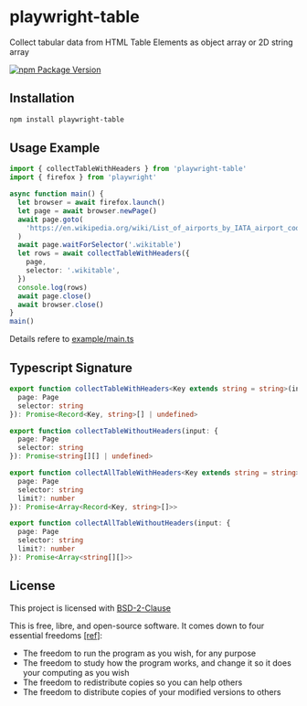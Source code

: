 # playwright-table

Collect tabular data from HTML Table Elements as object array or 2D string array

[![npm Package Version](https://img.shields.io/npm/v/playwright-table)](https://www.npmjs.com/package/playwright-table)

## Installation

```bash
npm install playwright-table
```

## Usage Example

```typescript
import { collectTableWithHeaders } from 'playwright-table'
import { firefox } from 'playwright'

async function main() {
  let browser = await firefox.launch()
  let page = await browser.newPage()
  await page.goto(
    'https://en.wikipedia.org/wiki/List_of_airports_by_IATA_airport_code:_A',
  )
  await page.waitForSelector('.wikitable')
  let rows = await collectTableWithHeaders({
    page,
    selector: '.wikitable',
  })
  console.log(rows)
  await page.close()
  await browser.close()
}
main()
```

Details refere to [example/main.ts](./example/main.ts)

## Typescript Signature

```typescript
export function collectTableWithHeaders<Key extends string = string>(input: {
  page: Page
  selector: string
}): Promise<Record<Key, string>[] | undefined>

export function collectTableWithoutHeaders(input: {
  page: Page
  selector: string
}): Promise<string[][] | undefined>

export function collectAllTableWithHeaders<Key extends string = string>(input: {
  page: Page
  selector: string
  limit?: number
}): Promise<Array<Record<Key, string>[]>>

export function collectAllTableWithoutHeaders(input: {
  page: Page
  selector: string
  limit?: number
}): Promise<Array<string[][]>>
```

## License

This project is licensed with [BSD-2-Clause](./LICENSE)

This is free, libre, and open-source software. It comes down to four essential freedoms [[ref]](https://seirdy.one/2021/01/27/whatsapp-and-the-domestication-of-users.html#fnref:2):

- The freedom to run the program as you wish, for any purpose
- The freedom to study how the program works, and change it so it does your computing as you wish
- The freedom to redistribute copies so you can help others
- The freedom to distribute copies of your modified versions to others
